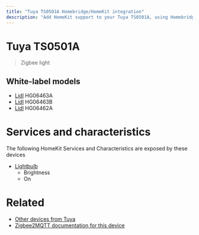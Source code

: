 ```yaml
---
title: "Tuya TS0501A Homebridge/HomeKit integration"
description: "Add HomeKit support to your Tuya TS0501A, using Homebridge, Zigbee2MQTT and homebridge-z2m."
---
```

<!---
This file has been GENERATED using src/docgen/docgen.ts
DO NOT EDIT THIS FILE MANUALLY!
-->
# Tuya TS0501A
> Zigbee light


## White-label models
* [Lidl](../index.md#lidl) HG06463A
* [Lidl](../index.md#lidl) HG06463B
* [Lidl](../index.md#lidl) HG06462A

# Services and characteristics
The following HomeKit Services and Characteristics are exposed by
these devices

* [Lightbulb](../../light.md)
  * Brightness
  * On


# Related
* [Other devices from Tuya](../index.md#tuya)
* [Zigbee2MQTT documentation for this device](https://www.zigbee2mqtt.io/devices/TS0501A.html)